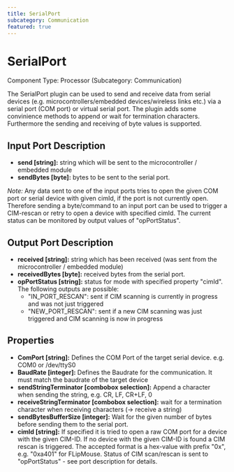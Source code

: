 ```yaml
---
title: SerialPort
subcategory: Communication
featured: true
---
```


# SerialPort

Component Type: Processor (Subcategory: Communication)

The SerialPort plugin can be used to send and receive data from serial devices (e.g. microcontrollers/embedded devices/wireless links etc.) via a serial port (COM port) or virtual serial port. The plugin adds some convinience methods to append or wait for termination characters. Furthermore the sending and receiving of byte values is supported.

## Input Port Description

- **send \[string\]:** string which will be sent to the microcontroller / embedded module
- **sendBytes \[byte\]:** bytes to be sent to the serial port.

_Note:_ Any data sent to one of the input ports tries to open the given COM port or serial device with given cimId, if the port is not currently open. Therefore sending a byte/command to an input port can be used to trigger a CIM-rescan or retry to open a device with specified cimId. The current status can be monitored by output values of "opPortStatus".

## Output Port Description

- **received \[string\]:** string which has been received (was sent from the microcontroller / embedded module)
- **receivedBytes \[byte\]:** received bytes from the serial port.
- **opPortStatus \[string\]:** status for mode with specified property "cimId". The following outputs are possible:
  - "IN_PORT_RESCAN": sent if CIM scanning is currently in progress and was not just triggered
  - "NEW_PORT_RESCAN": sent if a new CIM scanning was just triggered and CIM scanning is now in progress

## Properties

- **ComPort \[string\]:** Defines the COM Port of the target serial device. e.g. COM0 or /dev/ttyS0
- **BaudRate \[integer\]:** Defines the Baudrate for the communication. It must match the baudrate of the target device
- **sendStringTerminator \[combobox selection\]:** Append a character when sending the string, e.g. CR, LF, CR+LF, 0
- **receiveStringTerminator \[combobox selection\]:** wait for a termination character when receiving characters (-> receive a string)
- **sendBytesBufferSize \[integer\]:** Wait for the given number of bytes before sending them to the serial port.
- **cimId \[string\]:** If specified it is tried to open a raw COM port for a device with the given CIM-ID. If no device with the given CIM-ID is found a CIM rescan is triggered. The accepted format is a hex-value with prefix "0x", e.g. "0xa401" for FLipMouse. Status of CIM scan/rescan is sent to "opPortStatus" - see port description for details.
